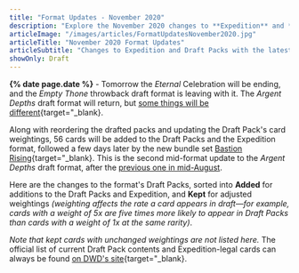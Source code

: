 ```yaml
---
title: "Format Updates - November 2020"
description: "Explore the November 2020 changes to **Expedition** and **Draft Packs** in this **interactive gallery**."
articleImage: "/images/articles/FormatUpdatesNovember2020.jpg"
articleTitle: "November 2020 Format Updates"
articleSubtitle: "Changes to Expedition and Draft Packs with the latest patch"
showOnly: Draft
---
```

**{% date page.date %}** - Tomorrow the *Eternal* Celebration will be ending, and the *Empty Thone* throwback draft format is leaving with it. The *Argent Depths* draft format will return, but [some things will be different][Card List]{target="_blank}.

Along with reordering the drafted packs and updating the Draft Pack's card weightings, 56 cards will be added to the Draft Packs and the Expedition format, followed a few days later by the new bundle set [Bastion Rising][]{target="_blank}. This is the second mid-format update to the *Argent Depths* draft format, after the [previous one in mid-August][August2020].

 [Card List]: https://www.direwolfdigital.com/news/draft-packs-card-list/
 [Bastion Rising]: https://www.direwolfdigital.com/news/bastion-rising/
 [August2020]: /articles/FormatUpdatesAugust2020/

Here are the changes to the format's Draft Packs, sorted into **Added** for additions to the Draft Packs and Expedition, and **Kept** for adjusted weightings *(weighting affects the rate a card appears in draft&mdash;for example, cards with a weight of 5x are five times more likely to appear in Draft Packs than cards with a weight of 1x at the same rarity)*. 

*Note that kept cards with unchanged weightings are not listed here.* The official list of current Draft Pack contents and Expedition-legal cards can always be found [on DWD's site][Card List]{target="_blank}.